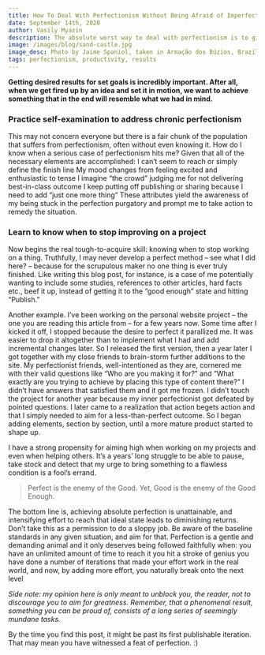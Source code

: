```yaml
---
title: How To Deal With Perfectionism Without Being Afraid of Imperfect Results
date: September 14th, 2020
author: Vasily Myazin
description: The absolute worst way to deal with perfectionism is to give in to it. When we want to achieve something great we should be okay shortcomings.
image: /images/blog/sand-castle.jpg
image_desc: Photo by Jaime Spaniol, taken in Armação dos Búzios, Brazil
tags: perfectionism, productivity, results
---
```

**Getting desired results for set goals is incredibly important. After all, when we get fired up by an idea and set it in motion, we want to achieve something that in the end will resemble what we had in mind.**

### Practice self-examination to address chronic perfectionism

This may not concern everyone but there is a fair chunk of the population that suffers from perfectionism, often without even knowing it. How do I know when a serious case of perfectionism hits me? Given that all of the necessary elements are accomplished:
I can’t seem to reach or simply define the finish line
My mood changes from feeling excited and enthusiastic to tense
I imagine “the crowd” judging me for not delivering best-in-class outcome
I keep putting off publishing or sharing because I need to add “just one more thing”
These attributes yield the awareness of my being stuck in the perfection purgatory and prompt me to take action to remedy the situation.

### Learn to know when to stop improving on a project

Now begins the real tough-to-acquire skill: knowing when to stop working on a thing. Truthfully, I may never develop a perfect method – see what I did here? – because for the scrupulous maker no one thing is ever truly finished. Like writing this blog post, for instance, is a case of me potentially wanting to include some studies, references to other articles, hard facts etc., beef it up, instead of getting it to the “good enough” state and hitting “Publish.”

Another example. I’ve been working on the personal website project – the one you are reading this article from – for a few years now. Some time after I kicked it off, I stopped because the desire to perfect it parallized me. It was easier to drop it altogether than to implement what I had and add incremental changes later. So I released the first version, then a year later I got together with my close friends to brain-storm further additions to the site. My perfectionist friends, well-intentioned as they are, cornered me with their valid questions like “Who are you making it for?” and “What exactly are you trying to achieve by placing this type of content there?” I didn’t have answers that satisfied them and it got me frozen. I didn’t touch the project for another year because my inner perfectionist got defeated by pointed questions. I later came to a realization that action begets action and that I simply needed to aim for a less-than-perfect outcome. So I began adding elements, section by section, until a more mature product started to shape up.

I have a strong propensity for aiming high when working on my projects and even when helping others. It’s a years’ long struggle to be able to pause, take stock and detect that my urge to bring something to a flawless condition is a fool’s errand. 

> Perfect is the enemy of the Good. Yet, Good is the enemy of the Good Enough.

The bottom line is, achieving absolute perfection is unattainable, and intensifying effort to reach that ideal state leads to diminishing returns. Don’t take this as a permission to do a sloppy job. Be aware of the baseline standards in any given situation, and aim for that. Perfection is a gentle and demanding animal and it only deserves being followed faithfully when:
you have an unlimited amount of time to reach it
you hit a stroke of genius
you have done a number of iterations that made your effort work in the real world, and now, by adding more effort, you naturally break onto the next level

*Side note: my opinion here is only meant to unblock you, the reader, not to discourage you to aim for greatness. Remember, that a phenomenal result, something you can be proud of, consists of a long series of seemingly mundane tasks.*

By the time you find this post, it might be past its first publishable iteration. That may mean you have witnessed a feat of perfection. :)
